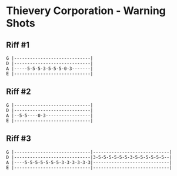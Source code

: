 <!---
source: http://tabs.ultimate-guitar.com/t/thievery_corporation/
band: Thievery Corporation
album: The Cosmic Game
title: Warning Shots
tuning: GDAE
--->

# Thievery Corporation - Warning Shots

## Riff #1

```
G |-----------------------------|
D |-----------------------------|
A |-----5-5-5-3-5-5-5-0-3-------|
E |-----------------------------|
```

## Riff #2

```
G |-----------------------------|
D |-----------------------------|
A |--5-5----0-3-----------------|
E |-----------------------------|
```

## Riff #3

```
G |-----------------------------|-----------------------------|
D |-----------------------------|3-5-5-5-5-5-5-3-5-5-5-5-5-5--|
A |----5-5-5-5-5-5-5-3-3-3-3-3-3|-----------------------------|
E |-----------------------------|-----------------------------|
```